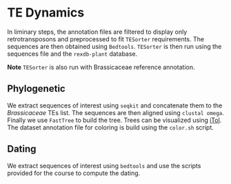 # TE Dynamics

In liminary steps, the annotation files are filtered to display only retrotransposons and preprocessed to fit `TESorter` requirements. The sequences are then obtained using `Bedtools`. `TESorter` is then run using the sequences file and the `rexdb-plant` database.

**Note** `TESorter` is also run with Brassicaceae reference annotation.

## Phylogenetic
We extract sequences of interest using `seqkit` and concatenate them to the *Brassicaceae* TEs list. The sequences are then aligned using `clustal omega`. Finally we use `FastTree` to build the tree. Trees can be visualized using [iTol](https://itol.embl.de/). The dataset annotation file for coloring is build using the `color.sh` script.

## Dating
We extract sequences of interest using `bedtools` and use the scripts provided for the course to compute the dating.